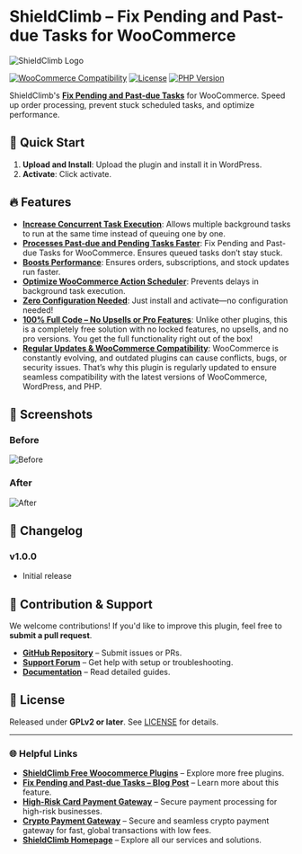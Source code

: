 # ShieldClimb – Fix Pending and Past-due Tasks for WooCommerce

![ShieldClimb Logo](https://shieldclimb.com/wp-content/uploads/2025/03/ShieldClimb-logo-with-name-500x200-1.png)

[![WooCommerce Compatibility](https://img.shields.io/badge/WooCommerce-5.8+-blue)](https://woocommerce.com/)
[![License](https://img.shields.io/badge/License-GPLv2%2B-blue)](https://www.gnu.org/licenses/old-licenses/gpl-2.0.html)
[![PHP Version](https://img.shields.io/badge/PHP-7.2+-blue)](https://www.php.net/)

ShieldClimb's **[Fix Pending and Past-due Tasks](https://shieldclimb.com/free-woocommerce-plugins/fix-pending-and-past-due-tasks/)** for WooCommerce. Speed up order processing, prevent stuck scheduled tasks, and optimize performance.

## 🚀 Quick Start

1. **Upload and Install**: Upload the plugin and install it in WordPress.
2. **Activate**: Click activate.

## 🔥 Features

- **[Increase Concurrent Task Execution](https://shieldclimb.com/free-woocommerce-plugins/fix-pending-and-past-due-tasks/)**: Allows multiple background tasks to run at the same time instead of queuing one by one.
- **[Processes Past-due and Pending Tasks Faster](https://shieldclimb.com/free-woocommerce-plugins/fix-pending-and-past-due-tasks/)**: Fix Pending and Past-due Tasks for WooCommerce. Ensures queued tasks don’t stay stuck.
- **[Boosts Performance](https://shieldclimb.com/free-woocommerce-plugins/fix-pending-and-past-due-tasks/)**: Ensures orders, subscriptions, and stock updates run faster.
- **[Optimize WooCommerce Action Scheduler](https://shieldclimb.com/free-woocommerce-plugins/fix-pending-and-past-due-tasks/)**: Prevents delays in background task execution.
- **[Zero Configuration Needed](https://shieldclimb.com/free-woocommerce-plugins/fix-pending-and-past-due-tasks/)**: Just install and activate—no configuration needed!
- **[100% Full Code – No Upsells or Pro Features](https://shieldclimb.com/free-woocommerce-plugins/fix-pending-and-past-due-tasks/)**: Unlike other plugins, this is a completely free solution with no locked features, no upsells, and no pro versions. You get the full functionality right out of the box!
- **[Regular Updates & WooCommerce Compatibility](https://shieldclimb.com/free-woocommerce-plugins/fix-pending-and-past-due-tasks/)**: WooCommerce is constantly evolving, and outdated plugins can cause conflicts, bugs, or security issues. That’s why this plugin is regularly updated to ensure seamless compatibility with the latest versions of WooCommerce, WordPress, and PHP.

## 📸 Screenshots

### Before
![Before](https://shieldclimb.com/wp-content/uploads/2025/03/screenshot-1-1.png)

### After
![After](https://shieldclimb.com/wp-content/uploads/2025/03/screenshot-2-1.png)

## 📜 Changelog

### v1.0.0
- Initial release

## 🤝 Contribution & Support

We welcome contributions! If you'd like to improve this plugin, feel free to **submit a pull request**.

- **[GitHub Repository](https://github.com/shieldclimb/fix-pending-and-past-due-tasks/)** – Submit issues or PRs.
- **[Support Forum](https://shieldclimb.com/contact-us/)** – Get help with setup or troubleshooting.
- **[Documentation](https://shieldclimb.com/free-woocommerce-plugins/fix-pending-and-past-due-tasks/)** – Read detailed guides.

## 📜 License

Released under **GPLv2 or later**. See [LICENSE](https://www.gnu.org/licenses/old-licenses/gpl-2.0.html) for details.

---
### 🌐 Helpful Links
- **[ShieldClimb Free Woocommerce Plugins](https://shieldclimb.com/free-woocommerce-plugins/)** – Explore more free plugins.
- **[Fix Pending and Past-due Tasks – Blog Post](https://shieldclimb.com/blog/fix-pending-and-past-due-tasks/)** – Learn more about this feature.
- **[High-Risk Card Payment Gateway](https://shieldclimb.com/high-risk-card-payment-gateway/)** – Secure payment processing for high-risk businesses.
- **[Crypto Payment Gateway](https://shieldclimb.com/crypto-payment-gateway/)** – Secure and seamless crypto payment gateway for fast, global transactions with low fees. 
- **[ShieldClimb Homepage](https://shieldclimb.com/)** – Explore all our services and solutions.